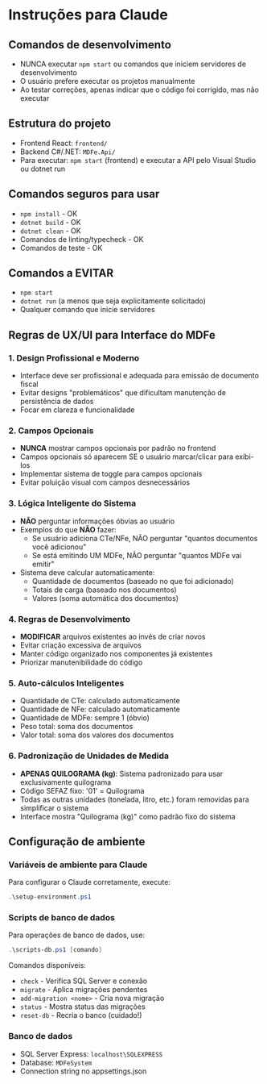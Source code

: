 # Instruções para Claude

## Comandos de desenvolvimento

- NUNCA executar `npm start` ou comandos que iniciem servidores de desenvolvimento
- O usuário prefere executar os projetos manualmente
- Ao testar correções, apenas indicar que o código foi corrigido, mas não executar

## Estrutura do projeto

- Frontend React: `frontend/`
- Backend C#/.NET: `MDFe.Api/`
- Para executar: `npm start` (frontend) e executar a API pelo Visual Studio ou dotnet run

## Comandos seguros para usar

- `npm install` - OK
- `dotnet build` - OK
- `dotnet clean` - OK
- Comandos de linting/typecheck - OK
- Comandos de teste - OK

## Comandos a EVITAR

- `npm start`
- `dotnet run` (a menos que seja explicitamente solicitado)
- Qualquer comando que inicie servidores

## Regras de UX/UI para Interface do MDFe

### 1. Design Profissional e Moderno
- Interface deve ser profissional e adequada para emissão de documento fiscal
- Evitar designs "problemáticos" que dificultam manutenção de persistência de dados
- Focar em clareza e funcionalidade

### 2. Campos Opcionais
- **NUNCA** mostrar campos opcionais por padrão no frontend
- Campos opcionais só aparecem SE o usuário marcar/clicar para exibi-los
- Implementar sistema de toggle para campos opcionais
- Evitar poluição visual com campos desnecessários

### 3. Lógica Inteligente do Sistema
- **NÃO** perguntar informações óbvias ao usuário
- Exemplos do que **NÃO** fazer:
  - Se usuário adiciona CTe/NFe, NÃO perguntar "quantos documentos você adicionou"
  - Se está emitindo UM MDFe, NÃO perguntar "quantos MDFe vai emitir"
- Sistema deve calcular automaticamente:
  - Quantidade de documentos (baseado no que foi adicionado)
  - Totais de carga (baseado nos documentos)
  - Valores (soma automática dos documentos)

### 4. Regras de Desenvolvimento
- **MODIFICAR** arquivos existentes ao invés de criar novos
- Evitar criação excessiva de arquivos
- Manter código organizado nos componentes já existentes
- Priorizar manutenibilidade do código

### 5. Auto-cálculos Inteligentes
- Quantidade de CTe: calculado automaticamente
- Quantidade de NFe: calculado automaticamente
- Quantidade de MDFe: sempre 1 (óbvio)
- Peso total: soma dos documentos
- Valor total: soma dos valores dos documentos

### 6. Padronização de Unidades de Medida
- **APENAS QUILOGRAMA (kg)**: Sistema padronizado para usar exclusivamente quilograma
- Código SEFAZ fixo: '01' = Quilograma
- Todas as outras unidades (tonelada, litro, etc.) foram removidas para simplificar o sistema
- Interface mostra "Quilograma (kg)" como padrão fixo do sistema

## Configuração de ambiente

### Variáveis de ambiente para Claude
Para configurar o Claude corretamente, execute:
```powershell
.\setup-environment.ps1
```

### Scripts de banco de dados
Para operações de banco de dados, use:
```powershell
.\scripts-db.ps1 [comando]
```

Comandos disponíveis:
- `check` - Verifica SQL Server e conexão
- `migrate` - Aplica migrações pendentes
- `add-migration <nome>` - Cria nova migração
- `status` - Mostra status das migrações
- `reset-db` - Recria o banco (cuidado!)

### Banco de dados
- SQL Server Express: `localhost\SQLEXPRESS`
- Database: `MDFeSystem`
- Connection string no appsettings.json